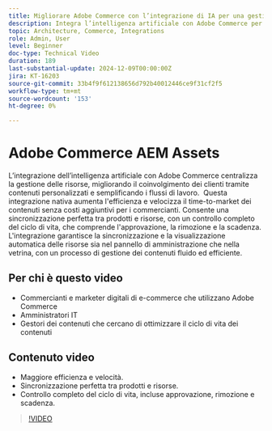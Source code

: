 ```yaml
---
title: Migliorare Adobe Commerce con l’integrazione di IA per una gestione semplificata delle risorse
description: Integra l’intelligenza artificiale con Adobe Commerce per contenuti personalizzati, flussi di lavoro semplificati e un controllo completo del ciclo di vita delle risorse.
topic: Architecture, Commerce, Integrations
role: Admin, User
level: Beginner
doc-type: Technical Video
duration: 189
last-substantial-update: 2024-12-09T00:00:00Z
jira: KT-16203
source-git-commit: 33b4f9f612138656d792b40012446ce9f31cf2f5
workflow-type: tm+mt
source-wordcount: '153'
ht-degree: 0%

---
```



# Adobe Commerce AEM Assets

L’integrazione dell’intelligenza artificiale con Adobe Commerce centralizza la gestione delle risorse, migliorando il coinvolgimento dei clienti tramite contenuti personalizzati e semplificando i flussi di lavoro. &#x200B; Questa integrazione nativa aumenta l&#39;efficienza e velocizza il time-to-market dei contenuti senza costi aggiuntivi per i commercianti. &#x200B; Consente una sincronizzazione perfetta tra prodotti e risorse, con un controllo completo del ciclo di vita, che comprende l&#39;approvazione, la rimozione e la scadenza. &#x200B; L&#39;integrazione garantisce la sincronizzazione e la visualizzazione automatica delle risorse sia nel pannello di amministrazione che nella vetrina, con un processo di gestione dei contenuti fluido ed efficiente. &#x200B;

## Per chi è questo video

- Commercianti e marketer digitali di e-commerce che utilizzano Adobe Commerce
- Amministratori IT
- Gestori dei contenuti che cercano di ottimizzare il ciclo di vita dei contenuti

## Contenuto video

- Maggiore efficienza e velocità.
- Sincronizzazione perfetta tra prodotti e risorse.
- Controllo completo del ciclo di vita, incluse approvazione, rimozione e scadenza.

>[!VIDEO](https://video.tv.adobe.com/v/3434084?learn=on&captions=ita)
